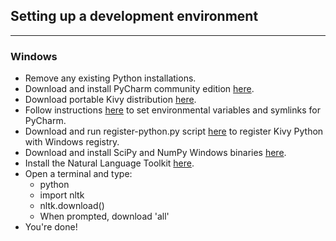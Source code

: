 ## Setting up a development environment
---

### Windows
* Remove any existing Python installations.
* Download and install PyCharm community edition [here](http://www.jetbrains.com/pycharm/download/).
* Download portable Kivy distribution [here](http://kivy.org/docs/installation/installation-windows.html).
* Follow instructions [here](https://groups.google.com/d/msg/kivy-users/xTpib2C8r_A/n6kPu-gAfD8J) to set environmental variables and symlinks for PyCharm.
* Download and run register-python.py script [here](https://code.google.com/p/maphew/source/browse/register-python/register-python.py) to register Kivy Python with Windows registry.
* Download and install SciPy and NumPy Windows binaries [here](http://www.scipy.org/scipylib/download.html).
* Install the Natural Language Toolkit [here](https://pypi.python.org/pypi/nltk).
* Open a terminal and type:
    * python
    * import nltk
    * nltk.download()
    * When prompted, download 'all'
* You're done!